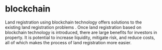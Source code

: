 # blockchain
Land registration using blockchain technology offers solutions to the existing land registration problems . Once land registration based on blockchain technology is introduced, there are large benefits for investors in property. It is potential to increase liquidity, mitigate risk, and reduce costs, all of which makes the process of land registration more easier. 
